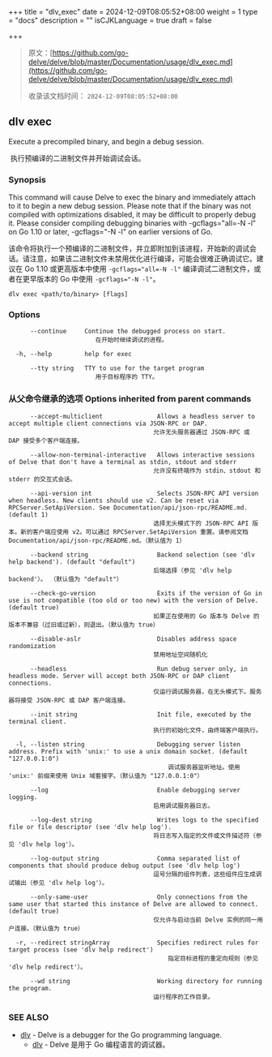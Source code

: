 +++
title = "dlv_exec"
date = 2024-12-09T08:05:52+08:00
weight = 1
type = "docs"
description = ""
isCJKLanguage = true
draft = false

+++

> 原文：[https://github.com/go-delve/delve/blob/master/Documentation/usage/dlv_exec.md](https://github.com/go-delve/delve/blob/master/Documentation/usage/dlv_exec.md)
>
> 收录该文档时间： `2024-12-09T08:05:52+08:00`

## dlv exec



Execute a precompiled binary, and begin a debug session.

​	执行预编译的二进制文件并开始调试会话。

### Synopsis

This command will cause Delve to exec the binary and immediately attach to it to begin a new debug session. Please note that if the binary was not compiled with optimizations disabled, it may be difficult to properly debug it. Please consider compiling debugging binaries with -gcflags="all=-N -l" on Go 1.10 or later, -gcflags="-N -l" on earlier versions of Go.

​	该命令将执行一个预编译的二进制文件，并立即附加到该进程，开始新的调试会话。请注意，如果该二进制文件未禁用优化进行编译，可能会很难正确调试它。建议在 Go 1.10 或更高版本中使用 `-gcflags="all=-N -l"` 编译调试二进制文件，或者在更早版本的 Go 中使用 `-gcflags="-N -l"`。

```
dlv exec <path/to/binary> [flags]
```



### Options



```
      --continue     Continue the debugged process on start.
      					在开始时继续调试的进程。
      					
  -h, --help         help for exec
  
      --tty string   TTY to use for the target program
      					用于目标程序的 TTY。
```



### 从父命令继承的选项 Options inherited from parent commands



```
      --accept-multiclient               Allows a headless server to accept multiple client connections via JSON-RPC or DAP.
      									允许无头服务器通过 JSON-RPC 或 DAP 接受多个客户端连接。
      									
      --allow-non-terminal-interactive   Allows interactive sessions of Delve that don't have a terminal as stdin, stdout and stderr
      									允许没有终端作为 stdin、stdout 和 stderr 的交互式会话。
      									
      --api-version int                  Selects JSON-RPC API version when headless. New clients should use v2. Can be reset via RPCServer.SetApiVersion. See Documentation/api/json-rpc/README.md. (default 1)
      									选择无头模式下的 JSON-RPC API 版本。新的客户端应使用 v2。可以通过 RPCServer.SetApiVersion 重置。请参阅文档 Documentation/api/json-rpc/README.md。（默认值为 1）
      									
      --backend string                   Backend selection (see 'dlv help backend'). (default "default")
      									后端选择（参见 'dlv help backend'）。 （默认值为 "default"）
      									
      --check-go-version                 Exits if the version of Go in use is not compatible (too old or too new) with the version of Delve. (default true)
      									如果正在使用的 Go 版本与 Delve 的版本不兼容（过旧或过新），则退出。（默认值为 true）
      									
      --disable-aslr                     Disables address space randomization
      									禁用地址空间随机化
      									
      --headless                         Run debug server only, in headless mode. Server will accept both JSON-RPC or DAP client connections.
      									仅运行调试服务器，在无头模式下。服务器将接受 JSON-RPC 或 DAP 客户端连接。
      									
      --init string                      Init file, executed by the terminal client.
      									执行的初始化文件，由终端客户端执行。
      									
  -l, --listen string                    Debugging server listen address. Prefix with 'unix:' to use a unix domain socket. (default "127.0.0.1:0")
  											调试服务器监听地址。使用 'unix:' 前缀来使用 Unix 域套接字。（默认值为 "127.0.0.1:0"）
  											
      --log                              Enable debugging server logging.
      									启用调试服务器日志。
      									
      --log-dest string                  Writes logs to the specified file or file descriptor (see 'dlv help log').
      									将日志写入指定的文件或文件描述符（参见 'dlv help log'）。
      									
      --log-output string                Comma separated list of components that should produce debug output (see 'dlv help log')
      									逗号分隔的组件列表，这些组件应生成调试输出（参见 'dlv help log'）。
      									
      --only-same-user                   Only connections from the same user that started this instance of Delve are allowed to connect. (default true)
      									仅允许与启动当前 Delve 实例的同一用户连接。（默认值为 true）
      									
  -r, --redirect stringArray             Specifies redirect rules for target process (see 'dlv help redirect')
  											指定目标进程的重定向规则（参见 'dlv help redirect'）。
  											
      --wd string                        Working directory for running the program.
      									运行程序的工作目录。
```



### SEE ALSO



- [dlv](https://github.com/go-delve/delve/blob/master/Documentation/usage/dlv.md) - Delve is a debugger for the Go programming language.
  - [dlv](https://github.com/go-delve/delve/blob/master/Documentation/usage/dlv.md) - Delve 是用于 Go 编程语言的调试器。
